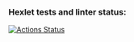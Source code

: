 ### Hexlet tests and linter status:
[![Actions Status](https://github.com/StrangerAlien/frontend-project-44/actions/workflows/hexlet-check.yml/badge.svg)](https://github.com/StrangerAlien/frontend-project-44/actions)